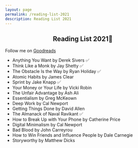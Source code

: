 ```yaml
---	
layout: page
permalink: /reading-list-2021
description: Reading List 2021
---
```

<h2 style="text-align:center;" >Reading List 2021📗</h2>
<p class="text-center" >Follow me on <a href="https://www.goodreads.com/vyshnav">Goodreads</a></p>

* Anything You Want by Derek Sivers ✅
* Think Like a Monk by Jay Shetty ✅
* The Obstacle Is the Way by Ryan Holiday ✅
* Atomic Habits by James Clear
* Sprint by Jake Knapp ✅
* Your Money or Your Life by Vicki Robin
* The Unfair Advantage by Ash Ali
* Essentialism by Greg McKeown
* Deep Work by Cal Newport
* Getting Things Done by David Allen
* The Almanack of Naval Ravikant ✅
* How to Break Up with Your Phone by Catherine Price
* Digital Minimalism by Cal Newport
* Bad Blood by John Carreyrou
* How to Win Friends and Influence People by Dale Carnegie
* Storyworthy by Matthew Dicks